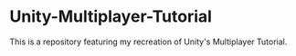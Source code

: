 # Unity-Multiplayer-Tutorial
This is a repository featuring my recreation of Unity's Multiplayer Tutorial. 
